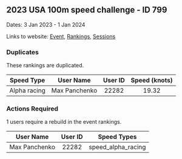 ## 2023 USA 100m speed challenge - ID 799

Dates: 3 Jan 2023 - 1 Jan 2024

Links to website: [Event](https://www.gps-speedsurfing.com/default.aspx?mnu=event&val=799), [Rankings](https://www.gps-speedsurfing.com/default.aspx?mnu=eventranking&val=799), [Sessions](https://www.gps-speedsurfing.com/default.aspx?mnu=eventsessions&val=799)

### Duplicates

These rankings are duplicated.

| Speed Type | User Name | User ID | Speed (knots) |
| ---------- | --------- | :-----: | :-----------: |
| Alpha racing | Max Panchenko | 22282 | 19.32 |

### Actions Required

1 users require a rebuild in the event rankings.

| User Name | User ID | Speed Types |
| --------- | :-----: | ----------- |
| Max Panchenko | 22282 | speed_alpha_racing |
